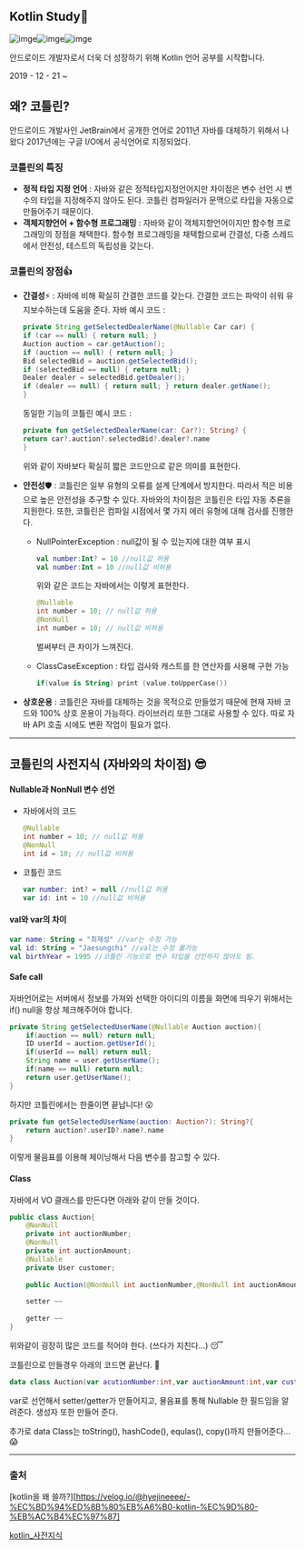 ## Kotlin Study:green_book:

![imge](https://img.shields.io/badge/ProjectType-SingleStudy-green)![imge](https://img.shields.io/badge/Language-Kotlin-yellow)![imge](https://img.shields.io/badge/Tools-AndroidStudio-blue)

안드로이드 개발자로서 더욱 더 성장하기 위해 Kotlin 언어 공부를 시작합니다.

2019 - 12 - 21 ~

## 왜? 코틀린?

안드로이드 개발사인 JetBrain에서 공개한 언어로 2011년 자바를 대체하기 위해서 나왔다
2017년에는 구글 I/O에서 공식언어로 지정되었다.

### 코틀린의 특징

- **정적 타입 지정 언어** : 자바와 같은 정적타입지정언어지만 차이점은 변수 선언 시 변수의 타입을 지정해주지 않아도 된다. 코틀린 컴파일러가 문맥으로 타입을 자동으로 만들어주기 때문이다.
- **객체지향언어 + 함수형 프로그래밍** : 자바와 같이 객체지향언어이지만 함수형 프로그래밍의 장점을 채택한다. 함수형 프로그래밍을 채택함으로써 간결성, 다중 스레드에서 안전성,  테스트의 독립성을 갖는다.

### 코틀린의 장점:+1:

- **간결성**:zap: : 자바에 비해 확실히 간결한 코드를 갖는다. 간결한 코드는 파악이 쉬워 유지보수하는데 도움을 준다.
  자바 예시 코드 :

  ```java
  private String getSelectedDealerName(@Nullable Car car) { 
  if (car == null) { return null; } 
  Auction auction = car.getAuction(); 
  if (auction == null) { return null; } 
  Bid selectedBid = auction.getSelectedBid(); 
  if (selectedBid == null) { return null; } 
  Dealer dealer = selectedBid.getDealer(); 
  if (dealer == null) { return null; } return dealer.getName(); 
  }
  ```

  동일한 기능의 코틀린 예시 코드 :

  ~~~kotlin
  private fun getSelectedDealerName(car: Car?): String? { 
  return car?.auction?.selectedBid?.dealer?.name 
  }
  ~~~

  위와 같이 자바보다 확실히 짧은 코드만으로 같은 의미를 표현한다.

- **안전성**:shield: : 코틀린은 일부 유형의 오류를 설계 단계에서 방지한다. 따라서 적은 비용으로 높은 안전성을 추구할 수 있다. 자바와의 차이점은 코틀린은 타입 자동 추론을 지원한다.  또한, 코틀린은 컴파일 시점에서 몇 가지 에러 유형에 대해 검사를 진행한다.

  - NullPointerException : null값이 될 수 있는지에 대한 여부 표시

    ```kotlin
    val number:Int? = 10 //null값 허용
    val number:Int = 10 //null값 비허용
    ```

    위와 같은 코드는 자바에서는 이렇게 표현한다.

    ```java
    @Nullable
    int number = 10; // null값 허용
    @NonNull
    int number = 10; // null값 비허용
    ```

    벌써부터 큰 차이가 느껴진다.

  - ClassCaseException : 타입 검사와 캐스트를 한 연산자를 사용해 구현 가능

    ```kotlin
    if(value is String) print (value.toUpperCase())
    ```

-  **상호운용** : 코틀린은 자바를 대체하는 것을 목적으로 만들었기 때문에 현재 자바 코드와 100% 상호 운용이 가능하다. 라이브러리 또한 그대로 사용할 수 있다. 따로 자바 API 호출 시에도 변환 작업이 필요가 없다.

---

## 코틀린의 사전지식 (자바와의 차이점) :sunglasses:

#### Nullable과 NonNull 변수 선언

- 자바에서의 코드

  ```java
  @Nullable
  int number = 10; // null값 허용
  @NonNull
  int id = 10; // null값 비허용
  ```

- 코틀린 코드

  ```kotlin
  var number: int? = null //null값 허용
  var id: int = 10 //null값 비허용
  ```

#### val와 var의 차이

```kotlin
var name: String = "최재성" //var는 수정 가능
val id: String = "Jaesungchi" //val는 수정 불가능
val birthYear = 1995 //코틀린 기능으로 변수 타입을 선언하지 않아도 됨.
```

#### Safe call

자바언어로는 서버에서 정보를 가져와 선택한 아이디의 이름을 화면에 띄우기 위해서는 if() null을 항상 체크해주어야 합니다.

```java
private String getSelectedUserName(@Nullable Auction auction){
    if(auction == null) return null;
	ID userId = auction.getUserId();
    if(userId == null) return null;
    String name = user.getUserName();
    if(name == null) return null;
    return user.getUserName();
}
```

하지만 코틀린에서는 한줄이면 끝납니다! :open_mouth:

```kotlin
private fun getSelectedUserName(auction: Auction?): String?{
	return auction?.userID?.name?.name
}
```

이렇게 물음표를 이용해 체이닝해서 다음 변수를 참고할 수 있다.

#### Class

자바에서 VO 클래스를 만든다면 아래와 같이 만들 것이다.

```java
public class Auction{
	@NonNull
	private int auctionNumber;
	@NonNull
	private int auctionAmount;
	@Nullable
	private User customer;
	
	public Auction(@NonNull int auctionNumber,@NonNull int auctionAmount){...}
	
	setter ~~
	
	getter ~~
}
```

위와같이 굉장히 많은 코드를 적어야 한다. (쓰다가 지친다...) :sleeping:

코틀린으로 만들경우 아래의 코드면 끝난다. :clap:

```kotlin
data class Auction(var acutionNumber:int,var auctionAmount:int,var customer: User?)
```

var로 선언해서 setter/getter가 만들어지고, 물음표를 통해 Nullable 한 필드임을 알려준다.
생성자 또한 만들어 준다.

추가로 data Class는 toString(), hashCode(), equlas(), copy()까지 만들어준다... :scream:



---

### 출처

[kotlin을 왜 쓸까?][https://velog.io/@hyejineeee/-%EC%BD%94%ED%8B%80%EB%A6%B0-kotlin-%EC%9D%80-%EB%AC%B4%EC%97%87]

[kotlin_사전지식](https://gun0912.tistory.com/81)